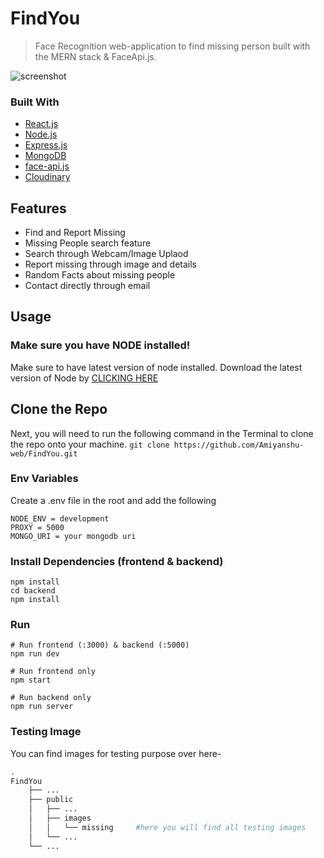 # FindYou

> Face Recognition web-application to find missing person built with the MERN stack & FaceApi.js.

![screenshot](https://res.cloudinary.com/dbvg8hyac/image/upload/v1653490950/Missing/Screenshot_324_gws18h.png)

### Built With

* [React.js](https://reactjs.org/)
* [Node.js](https://nodejs.org/en/)
* [Express.js](https://expressjs.com/)
* [MongoDB](https://www.mongodb.com/)
* [face-api.js](https://justadudewhohacks.github.io/face-api.js/docs/index.html)
* [Cloudinary](https://cloudinary.com/)

## Features

- Find and Report Missing
- Missing People search feature
- Search through Webcam/Image Uplaod
- Report missing through image and details 
- Random Facts about missing people
- Contact directly through email



## Usage

### Make sure you have NODE installed!
Make sure to have latest version of node installed.
Download the latest version of Node by [CLICKING HERE](https://nodejs.org/en/)

## Clone the Repo
Next, you will need to run the following command in the Terminal to clone the repo onto your machine.
```git clone https://github.com/Amiyanshu-web/FindYou.git```



### Env Variables

Create a .env file in the root and add the following

```
NODE_ENV = development
PROXY = 5000
MONGO_URI = your mongodb uri
```


### Install Dependencies (frontend & backend)

```
npm install
cd backend
npm install
```

### Run

```
# Run frontend (:3000) & backend (:5000)
npm run dev

# Run frontend only
npm start

# Run backend only
npm run server
```

### Testing Image

You can find images for testing purpose over here-
```bash
.
FindYou
    ├── ...
    ├── public
    │   ├── ...
    │   ├── images
    │   │   └── missing     #here you will find all testing images
    │   └── ...
    └── ...

